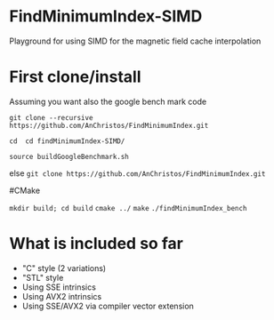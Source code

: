 # FindMinimumIndex-SIMD
Playground for using SIMD for the magnetic field cache interpolation

# First clone/install

Assuming you want also the google bench mark code

``git clone --recursive https://github.com/AnChristos/FindMinimumIndex.git``

``cd  cd findMinimumIndex-SIMD/``

``source buildGoogleBenchmark.sh``

else
``git clone https://github.com/AnChristos/FindMinimumIndex.git``

#CMake

``mkdir build; cd build``
``cmake ../``
``make``
``./findMinimumIndex_bench``

# What is included so far

- "C" style (2 variations)
- "STL" style
- Using SSE intrinsics
- Using AVX2 intrinsics
- Using SSE/AVX2 via compiler vector extension
